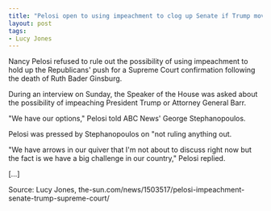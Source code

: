 ```yaml
---
title: "Pelosi open to using impeachment to clog up Senate if Trump moves to fill Supreme Court seat"
layout: post
tags:
- Lucy Jones
---
```


Nancy Pelosi refused to rule out the possibility of using impeachment to hold up the Republicans' push for a Supreme Court confirmation following the death of Ruth Bader Ginsburg.

During an interview on Sunday, the Speaker of the House was asked about the possibility of impeaching President Trump or Attorney General Barr.

"We have our options," Pelosi told ABC News' George Stephanopoulos.

Pelosi was pressed by Stephanopoulos on "not ruling anything out.

"We have arrows in our quiver that I'm not about to discuss right now but the fact is we have a big challenge in our country," Pelosi replied.

[…]

Source: Lucy Jones, the-sun.com/news/1503517/pelosi-impeachment-senate-trump-supreme-court/
